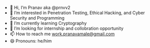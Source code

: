 - 👋 Hi, I’m Pranav aka @prnvv2
- 👀 I’m interested in Penetration Testing, Ethical Hacking, and Cyber Security and Programming 
- 🌱 I’m currently learning Cryptography 
- 💞️ I’m looking for internship and collobration opportunity 
- 📫 How to reach me work.pranavamale@gmail.com
- 😄 Pronouns: he/him


<!---
prnvv2/prnvv2 is a ✨ special ✨ repository because its `README.md` (this file) appears on your GitHub profile.
You can click the Preview link to take a look at your changes.
--->
